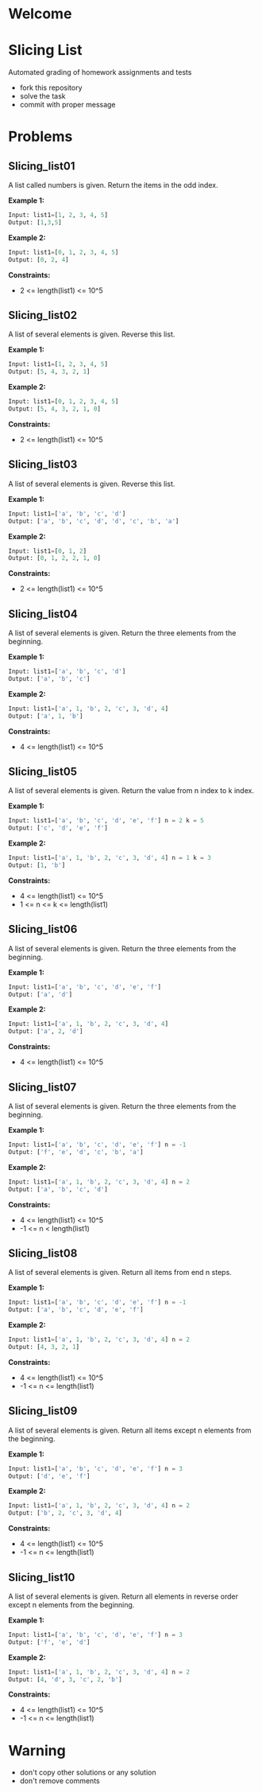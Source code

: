 # Welcome
# Slicing List

Automated grading of homework assignments and tests
- fork this repository
- solve the task
- commit with proper message

# Problems
## Slicing_list01

  A list called numbers is given. Return the items in the odd index.

**Example 1:**

```Python
Input: list1=[1, 2, 3, 4, 5]
Output: [1,3,5]

```

**Example 2:**

```Python
Input: list1=[0, 1, 2, 3, 4, 5]
Output: [0, 2, 4]

```
**Constraints:**

  - 2 <= length(list1) <= 10^5

## Slicing_list02

  A list of several elements is given. Reverse this list.

**Example 1:**

```Python
Input: list1=[1, 2, 3, 4, 5]
Output: [5, 4, 3, 2, 1]

```

**Example 2:**

```Python
Input: list1=[0, 1, 2, 3, 4, 5]
Output: [5, 4, 3, 2, 1, 0]

```
**Constraints:**

  - 2 <= length(list1) <= 10^5

## Slicing_list03

  A list of several elements is given. Reverse this list.

**Example 1:**

```Python
Input: list1=['a', 'b', 'c', 'd']
Output: ['a', 'b', 'c', 'd', 'd', 'c', 'b', 'a']

```

**Example 2:**

```Python
Input: list1=[0, 1, 2]
Output: [0, 1, 2, 2, 1, 0]

```
**Constraints:**

  - 2 <= length(list1) <= 10^5

## Slicing_list04

  A list of several elements is given. Return the three elements from the beginning.

**Example 1:**

```Python
Input: list1=['a', 'b', 'c', 'd']
Output: ['a', 'b', 'c']

```

**Example 2:**

```Python
Input: list1=['a', 1, 'b', 2, 'c', 3, 'd', 4]
Output: ['a', 1, 'b']

```
**Constraints:**

  - 4 <= length(list1) <= 10^5

## Slicing_list05

  A list of several elements is given. Return the value from n index to k index.

**Example 1:**

```Python
Input: list1=['a', 'b', 'c', 'd', 'e', 'f'] n = 2 k = 5
Output: ['c', 'd', 'e', 'f']

```

**Example 2:**

```Python
Input: list1=['a', 1, 'b', 2, 'c', 3, 'd', 4] n = 1 k = 3
Output: [1, 'b']

```
**Constraints:**

  - 4 <= length(list1) <= 10^5
  - 1 <= n <= k <= length(list1)

## Slicing_list06

  A list of several elements is given. Return the three elements from the beginning.

**Example 1:**

```Python
Input: list1=['a', 'b', 'c', 'd', 'e', 'f']
Output: ['a', 'd']

```

**Example 2:**

```Python
Input: list1=['a', 1, 'b', 2, 'c', 3, 'd', 4]
Output: ['a', 2, 'd']

```
**Constraints:**

  - 4 <= length(list1) <= 10^5

## Slicing_list07

  A list of several elements is given. Return the three elements from the beginning.

**Example 1:**

```Python
Input: list1=['a', 'b', 'c', 'd', 'e', 'f'] n = -1
Output: ['f', 'e', 'd', 'c', 'b', 'a']

```

**Example 2:**

```Python
Input: list1=['a', 1, 'b', 2, 'c', 3, 'd', 4] n = 2
Output: ['a', 'b', 'c', 'd']

```
**Constraints:**

  - 4 <= length(list1) <= 10^5
  - -1 <= n < length(list1)


## Slicing_list08

  A list of several elements is given. Return all items from end n steps.

**Example 1:**

```Python
Input: list1=['a', 'b', 'c', 'd', 'e', 'f'] n = -1
Output: ['a', 'b', 'c', 'd', 'e', 'f']

```

**Example 2:**

```Python
Input: list1=['a', 1, 'b', 2, 'c', 3, 'd', 4] n = 2
Output: [4, 3, 2, 1]

```
**Constraints:**

  - 4 <= length(list1) <= 10^5
  - -1 <= n <= length(list1)

## Slicing_list09

  A list of several elements is given. Return all items except n elements from the beginning.

**Example 1:**

```Python
Input: list1=['a', 'b', 'c', 'd', 'e', 'f'] n = 3
Output: ['d', 'e', 'f']

```

**Example 2:**

```Python
Input: list1=['a', 1, 'b', 2, 'c', 3, 'd', 4] n = 2
Output: ['b', 2, 'c', 3, 'd', 4]

```
**Constraints:**

  - 4 <= length(list1) <= 10^5
  - -1 <= n <= length(list1)

## Slicing_list10

  A list of several elements is given. Return all elements in reverse order except n elements from the beginning.

**Example 1:**

```Python
Input: list1=['a', 'b', 'c', 'd', 'e', 'f'] n = 3
Output: ['f', 'e', 'd']

```

**Example 2:**

```Python
Input: list1=['a', 1, 'b', 2, 'c', 3, 'd', 4] n = 2
Output: [4, 'd', 3, 'c', 2, 'b']

```
**Constraints:**

  - 4 <= length(list1) <= 10^5
  - -1 <= n <= length(list1)

# Warning
- don't copy other solutions or any solution
- don't remove comments